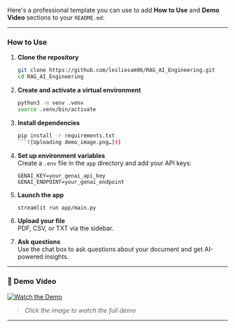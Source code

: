 Here's a professional template you can use to add **How to Use** and **Demo Video** sections to your `README.md`:

---

###  How to Use

1. **Clone the repository**
   ```bash
   git clone https://github.com/lesliesam96/RAG_AI_Engineering.git
   cd RAG_AI_Engineering
   ```

2. **Create and activate a virtual environment**
   ```bash
   python3 -m venv .venv
   source .venv/bin/activate
   ```

3. **Install dependencies**
   ```bash
   pip install -r requirements.txt
   ```![Uploading demo_image.png…]()


4. **Set up environment variables**  
   Create a `.env` file in the `app` directory and add your API keys:
   ```
   GENAI_KEY=your_genai_api_key
   GENAI_ENDPOINT=your_genai_endpoint
   ```

5. **Launch the app**
   ```bash
   streamlit run app/main.py
   ```

6. **Upload your file**  
   PDF, CSV, or TXT via the sidebar.

7. **Ask questions**  
   Use the chat box to ask questions about your document and get AI-powered insights.

---

### 🎥 Demo Video

[![Watch the Demo](https://link-to-your-demo-video.com)](https://youtu.be/n8chC1RQXlo)

>  *Click the image to watch the full demo*

---

